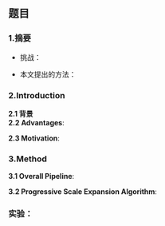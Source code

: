 ## 题目

### 1.摘要

- 挑战：  
  
- 本文提出的方法：    
  
### 2.Introduction  
**2.1 背景**  
**2.2 Advantages**:    

**2.3 Motivation**:  


### 3.Method  
**3.1 Overall Pipeline**:  

**3.2 Progressive Scale Expansion Algorithm**:

### 实验：  